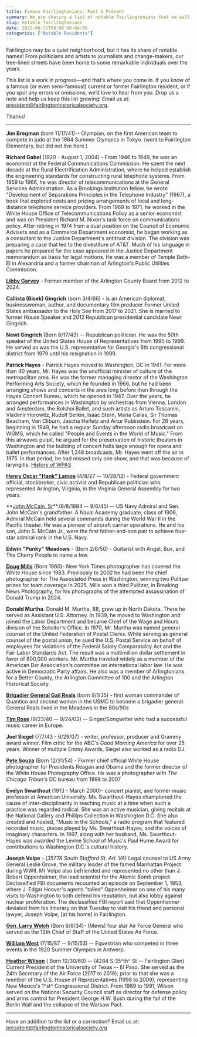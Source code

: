 ```yaml
---
title: Famous Fairlingtonians: Past & Present
summary: We are sharing a list of notable Fairlingtonians that we will continue to update.
slug: notable fairlingtonians
date: 2025-08-31T08:00:00-04:00
categories: ["Notable Residents"]
---
```


Fairlington may be a quiet neighborhood, but it has its share of notable names! From politicians and artists to journalists and change-makers, our tree-lined streets have been home to some remarkable individuals over the years.

This list is a work in progress—and that’s where *you* come in. If you know of a famous (or even semi-famous!) current or former Fairlington resident, or if you spot any errors or omissions, we’d love to hear from you. Drop us a note and help us keep this list growing!  Email us at: president@fairlingtonhistoricalsociety.org.

Thanks!

---

**Jim Bregman** (born 11/17/41)-- Olympian, on the first American team to compete in judo at the 1964 Summer Olympics in Tokyo. (went to Fairlington Elementary, but did not live here.)

**Richard Gabel** (1920 - August 1, 2004) - From 1946 to 1949, he was an economist at the Federal Communications Commission. He spent the next decade at the Rural Electrification Administration, where he helped establish the engineering standards for constructing rural telephone systems. From 1959 to 1966, he was director of telecommunications at the General Services Administration. As a Brookings Institution fellow, he wrote "Development of Separations Principles in the Telephone Industry" (1967), a book that explored costs and pricing arrangements of local and long-distance telephone service providers. From 1969 to 1971, he worked in the White House Office of Telecommunications Policy as a senior economist and was on President Richard M. Nixon's task force on communications policy. After retiring in 1974 from a dual position on the Council of Economic Advisers and as a Commerce Department economist, he began working as a consultant to the Justice Department's antitrust division. The division was preparing a case that led to the divestiture of AT&T. Much of his language in papers he prepared for the case appeared in the Justice Department memorandum as basis for legal motions. He was a member of Temple Beth-El in Alexandria and a former chairman of Arlington's Public Utilities Commission.

**[Libby Garvey](https://en.wikipedia.org/wiki/Libby_Garvey)** - Former member of the Arlington County Board from 2012 to 2024.

**Callista (Bisek) Gingrich** (born 3/4/66) - is an American diplomat, businesswoman, author, and documentary film producer Former United States ambassador to the Holy See from 2017 to 2021. She is married to former House Speaker and 2012 Republican presidential candidate Newt Gingrich.

**Newt Gingrich** (Born 6/17/43) -- Republican politician. He was the 50th speaker of the United States House of Representatives from 1995 to 1999. He served as was the U.S. representative for Georgia's 6th congressional district from 1979 until his resignation in 1999.

**Patrick Hayes** - Patrick Hayes moved to Washington, DC in 1941. For more than 40 years, Mr. Hayes was the unofficial minister of culture of the metropolitan area. He was the former managing director of the Washington Performing Arts Society, which he founded in 1966, but he had been arranging shows and concerts in the area long before then through the Hayes Concert Bureau, which he opened in 1947. Over the years, he arranged performances in Washington by orchestras from Vienna, London and Amsterdam, the Bolshoi Ballet, and such artists as Arturo Toscanini, Vladimir Horowitz, Rudolf Serkin, Isaac Stern, Maria Callas, Sir Thomas Beacham, Van Cliburn, Jascha Heifetz and Artur Rubinstein. For 26 years, beginning in 1949, he had a regular Sunday afternoon radio broadcast on WGMS, which he called "People and Events in the World of Music." From this airwaves pulpit, he argued for the preservation of historic theaters in Washington and the building of concert halls large enough for opera and ballet performances. After 1,248 broadcasts, Mr. Hayes went off the air in 1975. In that period, he had missed only one show, and that was because of laryngitis. [History of WPAS](https://www.washingtonperformingarts.org/history-of-wpa/)

**[Henry Oscar "Hank" Lampe](https://en.wikipedia.org/wiki/Henry_O._Lampe)** (4/8/27 -- 10/28/12) - Federal government official, stockbroker, civic activist and Republican politician who represented Arlington, Virginia, in the Virginia General Assembly for two years.

**[John McCain, Sr](https://en.wikipedia.org/wiki/John_S._McCain_Sr.)**.(8/8/1884 -- 9/6/45) -- US Navy Admiral and Sen. John McCain's grandfather. A Naval Academy graduate, class of 1906, Admiral McCain held several commands during the World War II in the Pacific theater. He was a pioneer of aircraft carrier operations. He and his son, John S. McCain Jr., were the first father-and-son pair to achieve four-star admiral rank in the U.S. Navy.

**Edwin "Punky" Meadows** - (Born 2/6/50) - Guitarist with Angel, Bux, and The Cherry People to name a few.

**[Doug Mills](https://en.wikipedia.org/wiki/Doug_Mills_(photographer))** (Born 1960)- New York Times photographer has covered the White House since 1983. Previously to 2002 he had been the chief photographer for The Associated Press in Washington, winning two Pulitzer prizes for team coverage In 2025, Mills won a third Pulitzer, in Breaking News Photography, for his photographs of the attempted assassination of Donald Trump in 2024.

**Donald Murtha**. Donald M. Murtha, 88, grew up in North Dakota. There he served as Assistant U.S. Attorney. In 1939, he moved to Washington and joined the Labor Department and became Chief of the Wage and Hours division of the Solicitor's Office. In 1970, Mr. Murtha was named general counsel of the United Federation of Postal Clerks. While serving as general counsel of the postal union, he sued the U.S. Postal Service on behalf of employees for violations of the Federal Salary Comparability Act and the Fair Labor Standards Act. The result was a multimillion dollar settlement in favor of 800,000 workers. Mr. Murtha traveled widely as a member of the American Bar Association's committee on international labor law. He was active in Democratic Party affairs. He also was a member of Arlingtonians for a Better County, the Arlington Committee of 100 and the Arlington Historical Society.

**[Brigadier General Gail Reals](https://en.wikipedia.org/wiki/Gail_Reals)** (born 9/1/35) - first woman commander of Quantico and second woman in the USMC to become a brigadier general. General Reals lived in the Meadows in the 80s/90s

**[Tim Rose](https://en.wikipedia.org/wiki/Tim_Rose)** (9/23/40 -- 9/24/02) -- Singer/Songwriter who had a successful music career in Europe.

**Joel Siegel** (7/7/43 - 6/29/07) - writer, professor, producer and Grammy award winner. Film critic for the ABC's *Good Morning America* for over 25 years. Winner of multiple Emmy Awards, Siegel also worked as a radio DJ.

**[Pete Souza](https://en.wikipedia.org/wiki/Pete_Souza)** (Born 12/31/54) - Former chief official White House photographer for Presidents Reagan and Obama and the former director of the White House Photography Office. He was a photographer with *The Chicago Tribun's* DC bureau from 1998 to 2007

**Evelyn Swarthout** (1913 - March 2000)- concert pianist, and former music professor at American University. Ms. Swarthout-Hayes championed the cause of inter-disciplinarity in teaching music at a time when such a practice was regarded radical. She was an active musician, giving recitals at the National Gallery and Phillips Collection in Washington D.C. She also created and hosted, "Music in the Schools," a radio program that featured recorded music, pieces played by Ms. Swarthout-Hayes, and the voices of imaginary characters. In 1997, along with her husband, Ms. Swarthout-Hayes was awarded the Levine School of Music's Paul Hume Award for contributions to Washington D.C.'s cultural history.

**Joseph Volpe** - (*3577A South Stafford St. Arl. VA)* Legal counsel to US Army General Leslie Grove, the military leader of the famed Manhattan Project during WWII. Mr Volpe also befriended and represented no other than J. Robert Oppenheimer, the lead scientist for the Atomic Bomb project. Declassified FBI documents recounted an episode on September 1, 1953, where J. Edgar Hoover's agents "tailed" Oppenheimer on one of his many visits to Washington to both defend his reputation, but also lobby against nuclear proliferation. The declassified FBI report said that Oppenheimer deviated from his itinerary on that Tuesday to visit his friend and personal lawyer, Joseph Volpe, [at his home] in Fairlington.

**[Gen. Larry Welch](https://en.wikipedia.org/wiki/Larry_D._Welch)** (Born 6/9/34)- (Mews) four star Air Force General who served as the 12th Chief of Staff of the United States Air Force.

**[William West](https://en.wikipedia.org/wiki/William_West_(equestrian))** (7/15/87 -- 9/15/53) -- Equestrian who competed in three events in the 1920 Summer Olympics in Antwerp.

**[Heather Wilson](https://en.wikipedia.org/wiki/Heather_Wilson)** ( Born 12/30/60) -- (4284 S 35^th^ St -- Fairlington Glen) Current President of the University of Texas -- El Paso. She served as the 24th Secretary of the Air Force (2017 to 2019); prior to that she was a member of the U.S. House of Representatives (1998 to 2009), representing New Mexico's 1^st^ Congressional District. From 1989 to 1991, Wilson served on the National Security Council staff as director for defense policy and arms control for President George H.W. Bush during the fall of the Berlin Wall and the collapse of the Warsaw Pact.

---

Have an addition to the list or a correction? Email us at: president@fairlingtonhistoricalsociety.org